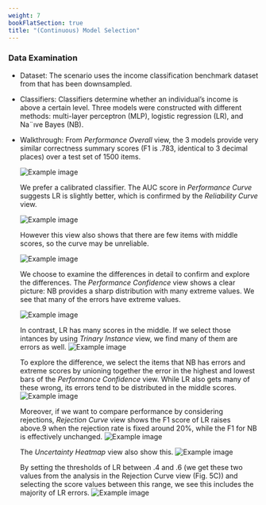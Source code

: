 ```yaml
---
weight: 7
bookFlatSection: true
title: "(Continuous) Model Selection"
---
```


### **Data Examination**

- Dataset:  The scenario uses the income classification benchmark dataset from that has been downsampled.

- Classifiers:  Classifiers determine whether an individual’s income is above a certain level. Three models were constructed with different methods: multi-layer perceptron (MLP), logistic regression (LR), and Na¨ıve Bayes (NB).

- Walkthrough:
    From *Performance Overall* view, the 3 models provide very similar correctness summary scores (F1 is .783, identical to 3 decimal places) over a test set of 1500 items.

    ![Example image](../../../../../image/income-1.png)

    We prefer a calibrated classifier. The AUC score in *Performance Curve* suggests LR is slightly better, which is confirmed by the *Reliability Curve* view.

    ![Example image](../../../../../image/income-2.png)


    However this view also shows that there are few items with middle scores, so the curve may be unreliable. 
    
    ![Example image](../../../../../image/income-3.png)

    We choose to examine the differences in detail to confirm and explore the differences. The *Performance Confidence* view shows a clear picture: NB provides a sharp distribution with many extreme values. We see that many of the errors have extreme values. 

    ![Example image](../../../../../image/income-4.png)

    In contrast, LR has many scores in the middle. If we select those intances by using *Trinary Instance* view, we find many of them are errors as well.
    ![Example image](../../../../../image/income-5.png)


    To explore the difference, we select the items that NB has errors and extreme scores by unioning together the error in the highest and lowest bars of the *Performance Confidence* view. While LR also gets many of these wrong, its errors tend to be distributed in the middle scores. 
    ![Example image](../../../../../image/income-6.png)


    
    
    Moreover, if we want to compare performance by considering rejections, *Rejection Curve* view shows the F1 score of LR raises above.9 when the rejection rate is fixed around 20%, while the F1 for NB is effectively unchanged. 
    ![Example image](../../../../../image/income-7.png)

    
    The *Uncertainty Heatmap* view also show this. 
    ![Example image](../../../../../image/income-8.png)

    
    By setting the thresholds of LR between .4 and .6 (we get these two values from the analysis in the Rejection Curve view (Fig. 5C)) and selecting the score values between this range, we see this includes the majority of LR errors.
    ![Example image](../../../../../image/income-9.png)






    




